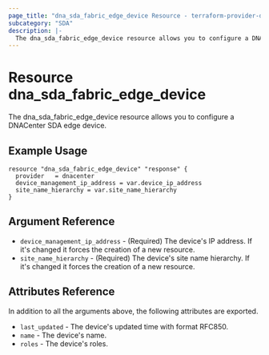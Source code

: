 ```yaml
---
page_title: "dna_sda_fabric_edge_device Resource - terraform-provider-dnacenter"
subcategory: "SDA"
description: |-
  The dna_sda_fabric_edge_device resource allows you to configure a DNACenter SDA edge device.
---
```


# Resource dna_sda_fabric_edge_device

The dna_sda_fabric_edge_device resource allows you to configure a DNACenter SDA edge device.

## Example Usage

```hcl
resource "dna_sda_fabric_edge_device" "response" {
  provider   = dnacenter
  device_management_ip_address = var.device_ip_address
  site_name_hierarchy = var.site_name_hierarchy
}
```

## Argument Reference

- `device_management_ip_address` - (Required) The device's IP address. If it's changed it forces the creation of a new resource.
- `site_name_hierarchy` - (Required) The device's site name hierarchy. If it's changed it forces the creation of a new resource.

## Attributes Reference

In addition to all the arguments above, the following attributes are exported.

- `last_updated` - The device's updated time with format RFC850.
- `name` - The device's name.
- `roles` - The device's roles.

